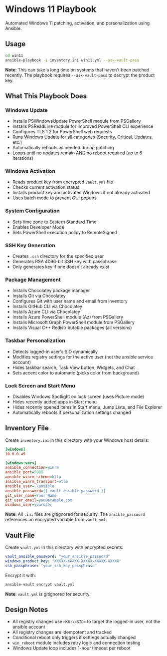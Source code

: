 # Windows 11 Playbook

Automated Windows 11 patching, activation, and personalization using Ansible.

## Usage

```bash
cd win11
ansible-playbook -i inventory.ini win11.yml --ask-vault-pass
```

**Note**: This can take a long time on systems that haven't been patched recently. The playbook requires `--ask-vault-pass` to decrypt the product key.

## What This Playbook Does

### Windows Update
- Installs PSWindowsUpdate PowerShell module from PSGallery
- Installs PSReadLine module for improved PowerShell CLI experience
- Configures TLS 1.2 for PowerShell web requests
- Runs Windows Update for all categories (Security, Critical, Updates, etc.)
- Automatically reboots as needed during patching
- Loops until no updates remain AND no reboot required (up to 6 iterations)

### Windows Activation
- Reads product key from encrypted `vault.yml` file
- Checks current activation status
- Installs product key and activates Windows if not already activated
- Uses batch mode to prevent GUI popups

### System Configuration
- Sets time zone to Eastern Standard Time
- Enables Developer Mode
- Sets PowerShell execution policy to RemoteSigned

### SSH Key Generation
- Creates `.ssh` directory for the specified user
- Generates RSA 4096-bit SSH key with passphrase
- Only generates key if one doesn't already exist

### Package Management
- Installs Chocolatey package manager
- Installs Git via Chocolatey
- Configures Git with user name and email from inventory
- Installs GitHub CLI via Chocolatey
- Installs Azure CLI via Chocolatey
- Installs Azure PowerShell module (Az) from PSGallery
- Installs Microsoft Graph PowerShell module from PSGallery
- Installs Visual C++ Redistributable packages (all versions)

### Taskbar Personalization
- Detects logged-in user's SID dynamically
- Modifies registry settings for the active user (not the ansible service account)
- Hides taskbar search, Task View button, Widgets, and Chat
- Sets accent color to automatic (picks color from background)

### Lock Screen and Start Menu
- Disables Windows Spotlight on lock screen (uses Picture mode)
- Hides recently added apps in Start menu
- Hides recently opened items in Start menu, Jump Lists, and File Explorer
- Automatically reboots if personalization settings changed

## Inventory File

Create `inventory.ini` in this directory with your Windows host details:

```ini
[windows]
10.0.0.49

[windows:vars]
ansible_connection=winrm
ansible_port=5985
ansible_winrm_scheme=http
ansible_winrm_transport=ntlm
ansible_user=.\ansible
ansible_password={{ vault_ansible_password }}
git_user_name=Your Name
git_user_email=you@example.com
windows_user=youruser
```

**Note**: All `.ini` files are gitignored for security. The `ansible_password` references an encrypted variable from `vault.yml`.

## Vault File

Create `vault.yml` in this directory with encrypted secrets:

```yaml
vault_ansible_password: "your_ansible_password"
windows_product_key: "XXXXX-XXXXX-XXXXX-XXXXX-XXXXX"
ssh_passphrase: "your_ssh_key_passphrase"
```

Encrypt it with:
```bash
ansible-vault encrypt vault.yml
```

**Note**: `vault.yml` is gitignored for security.

## Design Notes

- All registry changes use `HKU:\<SID>` to target the logged-in user, not the ansible account
- All registry changes are idempotent and tracked
- Conditional reboot only triggers if settings actually changed
- `win_reboot` module includes retry logic and connection testing
- Windows Update loop includes 1-hour timeout per reboot
